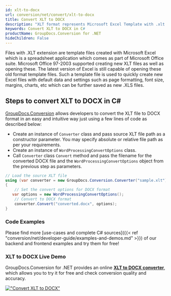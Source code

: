 ```yaml
---
id: xlt-to-docx
url: conversion/net/convert/xlt-to-docx
title: Convert XLT to DOCX
description: "XLT format represents Microsoft Excel Template with .xlt extension. Learn how to convert XLT to DOCX file programmatically in C# language using GroupDocs.Conversion for .NET library."
keywords: Convert XLT to DOCX in C#
productName: GroupDocs.Conversion for .NET
hideChildren: False
---
```


Files with .XLT extension are template files created with Microsoft Excel which is a spreadsheet application which comes as part of Microsoft Office suite. Microsoft Office 97-2003 supported creating new XLT files as well as opening these. The latest version of Excel is still capable of opening these old format template files. Such a template file is used to quickly create new Excel files with default data and settings such as page formatting, font size, margins, charts, etc which can be further saved as new .XLS files.

## Steps to convert XLT to DOCX in C#

[GroupDocs.Conversion](https://products.groupdocs.com/conversion/net) allows developers to convert the XLT file to DOCX format in an easy and intuitive way just using a few lines of code as described below:

* Create an instance of `Converter` class and pass source XLT file path as a constructor parameter. You may specify absolute or relative file path as per your requirements. 
* Create an instance of `WordProcessingConvertOptions` class.
* Call `Converter` class `Convert` method and pass the filename for the converted DOCX file and the `WordProcessingConvertOptions` object from the previous step as parameters.

```csharp
// Load the source XLT file
using (var converter = new GroupDocs.Conversion.Converter("sample.xlt"))
{
    // Set the convert options for DOCX format
   var options = new WordProcessingConvertOptions();
    // Convert to DOCX format
    converter.Convert("converted.docx", options);
}
```

### Code Examples

Please find more [use-cases and complete C# sources]({{< ref "conversion/net/developer-guide/examples-and-demos.md" >}}) of our backend and frontend examples and try them for free!

### XLT to DOCX Live Demo

GroupDocs.Conversion for .NET provides an online [**XLT to DOCX converter**](https://products.groupdocs.app/conversion/xlt-to-docx), which allows you to try it for free and check conversion quality and accuracy.

[!["Convert XLT to DOCX"](conversion/net/images/convert-to-docx/convert-xlt-to-docx.png)](https://products.groupdocs.app/conversion/xlt-to-docx)